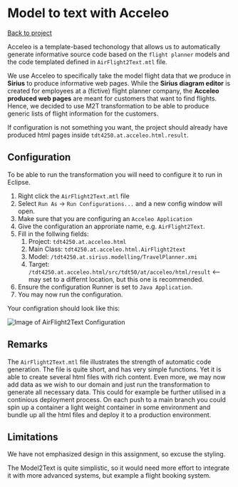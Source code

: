 # Model to text with Acceleo

[Back to project](/README.md)

Acceleo is a template-based techonology that allows us to automatically generate informative source code based on the `flight planner` models and the code templated defined in `AirFlight2Text.mtl` file.

We use Acceleo to specifically take the model flight data that we produce in **Sirius** to produce informative web pages. While the **Sirius diagram editor** is created for employees at a (fictive) flight planner company, the **Acceleo produced web pages** are meant for customers that want to find flights. Hence, we decided to use M2T transformation to be able to produce generic lists of flight information for the customers.

If configuration is not something you want, the project should already have produced html pages inside `tdt4250.at.acceleo.html.result`.

## Configuration

To be able to run the transformation you will need to configure it to run in Eclipse.

1. Right click the `AirFlight2Text.mtl` file
2. Select `Run As` -> `Run Configurations...` and a new config window will open.
3. Make sure that you are configuring an `Acceleo Application`
4. Give the configuration an approriate name, e.g. `AirFlight2Text`.
5. Fill in the follwing fields:
   1. Project: `tdt4250.at.acceleo.html`
   2. Main Class: `tdt4250.at.acceleo.html.AirFlight2text`
   3. Model: `/tdt4250.at.sirius.modelling/TravelPlanner.xmi`
   4. Target: `/tdt4250.at.acceleo.html/src/tdt50/at/acceleo/html/result` <-- may set to a differnt location, but this one is recommended.
6. Ensure the configuration Runner is set to `Java Application`.
7. You may now run the configuration.

Your configration should look like this:

![Image of AirFlight2Text Configuration](https://user-images.githubusercontent.com/34618612/101469217-c0321880-3944-11eb-8d29-136d3aec1fab.png)

## Remarks

The `AirFlight2Text.mtl` file illustrates the strength of automatic code generation. The file is quite short, and has very simple functions. Yet it is able to create several html files with rich content. Even more, we may now add data as we wish to our domain and just run the transformation to generate all necessary data. This could for example be further utilised in a continious deployment process. On each push to a main branch you could spin up a container a light weight container in some environment and bundle up all the html files and deploy it to a production environment.


## Limitations

We have not emphasized design in this assignment, so excuse the styling.

The Model2Text is quite simplistic, so it would need more effort to integrate it with more advanced systems, but example a flight booking system.
